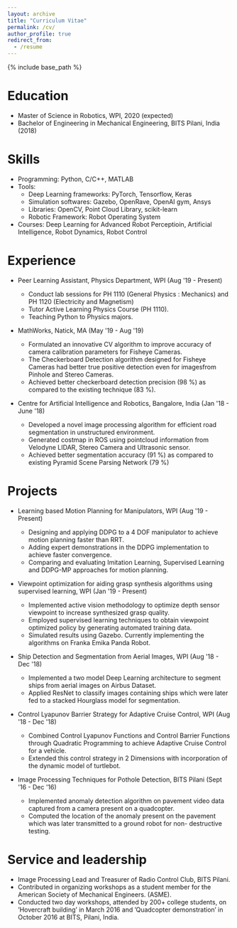 ```yaml
---
layout: archive
title: "Curriculum Vitae"
permalink: /cv/
author_profile: true
redirect_from:
  - /resume
---
```


{% include base_path %}


Education
======
* Master of Science in Robotics, WPI, 2020 (expected)
* Bachelor of Engineering in Mechanical Engineering, BITS Pilani, India (2018)


Skills
======
* Programming: Python, C/C++, MATLAB
* Tools:
    * Deep Learning frameworks: PyTorch, Tensorflow, Keras
    * Simulation softwares: Gazebo, OpenRave, OpenAI gym, Ansys
    * Libraries: OpenCV, Point Cloud Library, scikit-learn
    * Robotic Framework: Robot Operating System
* Courses: Deep Learning for Advanced Robot Perceptioin, Artificial Intelligence, Robot Dynamics, Robot Control


Experience
======
* Peer Learning Assistant, Physics Department, WPI (Aug '19 - Present)
  * Conduct lab sessions for PH 1110 (General Physics : Mechanics) and PH 1120 (Electricity and Magnetism)
  * Tutor Active Learning Physics Course (PH 1110). 
  * Teaching Python to Physics majors.

* MathWorks, Natick, MA (May '19 - Aug '19)
  * Formulated an innovative CV algorithm to improve accuracy of camera calibration parameters for Fisheye Cameras.
  * The Checkerboard Detection algorithm designed for Fisheye Cameras had better true positive detection even for imagesfrom     Pinhole and Stereo Cameras.
  * Achieved better checkerboard detection precision (98 %) as compared to the existing technique (83 %).
  
* Centre for Artificial Intelligence and Robotics, Bangalore, India (Jan '18 - June '18)
  * Developed a novel image processing algorithm for efficient road segmentation in unstructured environment.
  * Generated costmap in ROS using pointcloud information from Velodyne LIDAR, Stereo Camera and Ultrasonic sensor.
  * Achieved better segmentation accuracy (91 %) as compared to existing Pyramid Scene Parsing Network (79 %)
  

Projects
======
* Learning based Motion Planning for Manipulators, WPI (Aug '19 - Present)
  * Designing and applying DDPG to a 4 DOF manipulator to achieve motion planning faster than RRT.
  * Adding expert demonstrations in the DDPG implementation to achieve faster convergence.
  * Comparing and evaluating Imitation Learning, Supervised Learning and DDPG-MP approaches for motion planning.

* Viewpoint optimization for aiding grasp synthesis algorithms using supervised learning, WPI (Jan '19 - Present)
  * Implemented active vision methodology to optimize depth sensor viewpoint to increase synthesized grasp quality.
  * Employed supervised learning techniques to obtain viewpoint optimized policy by generating automated training data.
  * Simulated results using Gazebo. Currently implementing the algorithms on Franka Emika Panda Robot.
  
* Ship Detection and Segmentation from Aerial Images, WPI (Aug '18 - Dec '18)
  * Implemented a two model Deep Learning architecture to segment ships from aerial images on Airbus Dataset.
  * Applied ResNet to classify images containing ships which were later fed to a stacked Hourglass model for segmentation.
  
* Control Lyapunov Barrier Strategy for Adaptive Cruise Control, WPI (Aug '18 - Dec '18)
  * Combined Control Lyapunov Functions and Control Barrier Functions through Quadratic Programming to achieve Adaptive           Cruise Control for a vehicle.
  * Extended this control strategy in 2 Dimensions with incorporation of the dynamic model of turtlebot.
  
* Image Processing Techniques for Pothole Detection, BITS Pilani (Sept '16 - Dec '16)
  * Implemented anomaly detection algorithm on pavement video data captured from a camera present on a quadcopter.
  * Computed the location of the anomaly present on the pavement which was later transmitted to a ground robot for non-           destructive testing.
  
Service and leadership
======
* Image Processing Lead and Treasurer of Radio Control Club, BITS Pilani.
* Contributed in organizing workshops as a student member for the American Society of Mechanical Engineers. (ASME).
* Conducted two day workshops, attended by 200+ college students, on ’Hovercraft building’ in March 2016 and ’Quadcopter       demonstration’ in October 2016 at BITS, Pilani, India.
